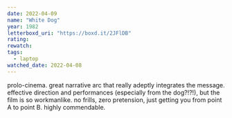 ```yaml
---
date: 2022-04-09
name: "White Dog"
year: 1982
letterboxd_uri: "https://boxd.it/2JFlDB"
rating: 
rewatch: 
tags:
  - laptop
watched_date: 2022-04-08
---
```


prolo-cinema. great narrative arc that really adeptly integrates the message. effective direction and performances (especially from the dog?!?!), but the film is so workmanlike. no frills, zero pretension, just getting you from point A to point B. highly commendable. 
